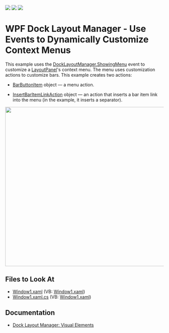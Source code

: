 <!-- default badges list -->
![](https://img.shields.io/endpoint?url=https://codecentral.devexpress.com/api/v1/VersionRange/128643513/21.1.5%2B)
[![](https://img.shields.io/badge/Open_in_DevExpress_Support_Center-FF7200?style=flat-square&logo=DevExpress&logoColor=white)](https://supportcenter.devexpress.com/ticket/details/E1751)
[![](https://img.shields.io/badge/📖_How_to_use_DevExpress_Examples-e9f6fc?style=flat-square)](https://docs.devexpress.com/GeneralInformation/403183)
<!-- default badges end -->

# WPF Dock Layout Manager - Use Events to Dynamically Customize Context Menus

This example uses the [DockLayoutManager.ShowingMenu](https://docs.devexpress.com/WPF/DevExpress.Xpf.Docking.DockLayoutManager.ShowingMenu) event to customize a [LayoutPanel](https://docs.devexpress.com/WPF/DevExpress.Xpf.Docking.LayoutPanel)'s context menu. The menu uses customization actions to customize bars. This example creates two actions:

- [BarButtonItem](https://docs.devexpress.com/WPF/DevExpress.Xpf.Bars.BarButtonItem) object — a menu action.


- [InsertBarItemLinkAction](https://docs.devexpress.com/WPF/DevExpress.Xpf.Bars.InsertBarItemLinkAction) object — an action that inserts a bar item link into the menu (in the example, it inserts a separator).

<img src="https://user-images.githubusercontent.com/12169834/175352251-7fd3e5b0-28d7-4d84-8773-6360532583d9.png" width=505px/>

<!-- default file list -->
## Files to Look At

* [Window1.xaml](./CS/DockManager_MenuCustomization/Window1.xaml) (VB: [Window1.xaml](./VB/DockManager_MenuCustomization/Window1.xaml))
* [Window1.xaml.cs](./CS/DockManager_MenuCustomization/Window1.xaml.cs) (VB: [Window1.xaml](./VB/DockManager_MenuCustomization/Window1.xaml))
<!-- default file list end -->

## Documentation

* [Dock Layout Manager: Visual Elements](http://docs.devexpress.com/WPF/6827/controls-and-libraries/layout-management/dock-windows/visual-elements)

